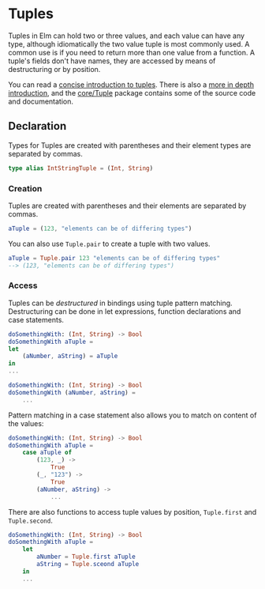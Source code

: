 # Tuples

Tuples in Elm can hold two or three values, and each value can have any type, although idiomatically the two value tuple is most commonly used.
A common use is if you need to return more than one value from a function.
A tuple's fields don't have names, they are accessed by means of destructuring or by position.

You can read a [concise introduction to tuples][tuples-concise].
There is also a [more in depth introduction][tuples-in-depth], and the [core/Tuple][tuple-core] package contains some of the source code and documentation.

## Declaration

Types for Tuples are created with parentheses and their element types are separated by commas.

```elm
type alias IntStringTuple = (Int, String)
```

### Creation

Tuples are created with parentheses and their elements are separated by commas.

```elm
aTuple = (123, "elements can be of differing types")
```

You can also use `Tuple.pair` to create a tuple with two values.

```elm
aTuple = Tuple.pair 123 "elements can be of differing types"
--> (123, "elements can be of differing types")
```

### Access

Tuples can be _destructured_ in bindings using tuple pattern matching.
Destructuring can be done in let expressions, function declarations and case statements.

```elm
doSomethingWith: (Int, String) -> Bool
doSomethingWith aTuple =
let
    (aNumber, aString) = aTuple
in
...
```

```elm
doSomethingWith: (Int, String) -> Bool
doSomethingWith (aNumber, aString) =
    ...
```

Pattern matching in a case statement also allows you to match on content of the values:

```elm
doSomethingWith: (Int, String) -> Bool
doSomethingWith aTuple =
    case aTuple of
        (123, _) ->
            True
        (_, "123") ->
            True
        (aNumber, aString) ->
            ...
```

There are also functions to access tuple values by position, `Tuple.first` and `Tuple.second`.

```elm
doSomethingWith: (Int, String) -> Bool
doSomethingWith aTuple =
    let
        aNumber = Tuple.first aTuple
        aString = Tuple.sceond aTuple
    in
    ...
```

[tuples-concise]: https://www.elm.christmas/2020/1
[tuples-in-depth]: https://elmprogramming.com/tuple.html
[tuple-core]: https://package.elm-lang.org/packages/elm/core/latest/Tuple
